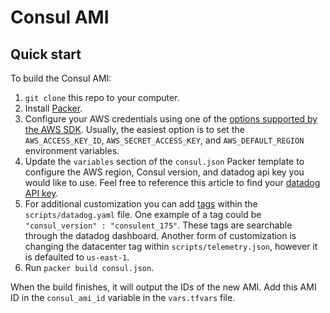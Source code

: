 # Consul AMI

## Quick start

To build the Consul AMI:

1. `git clone` this repo to your computer.
2. Install [Packer](https://www.packer.io/).
3. Configure your AWS credentials using one of the [options supported by the AWS
   SDK](http://docs.aws.amazon.com/sdk-for-java/v1/developer-guide/credentials.html). Usually, the easiest option is to
   set the `AWS_ACCESS_KEY_ID`, `AWS_SECRET_ACCESS_KEY`, and `AWS_DEFAULT_REGION` environment variables.
4. Update the `variables` section of the `consul.json` Packer template to configure the AWS region, Consul version, and datadog api key you would like to use. Feel free to reference this article to find your [datadog API key](https://docs.datadoghq.com/account_management/api-app-keys/#api-keys). 
5. For additional customization you can add [tags](https://docs.datadoghq.com/getting_started/tagging/assigning_tags/?tab=noncontainerizedenvironments) within the `scripts/datadog.yaml` file. One example of a tag could be `"consul_version" : "consulent_175"`. These tags are searchable through the datadog dashboard. Another form of customization is changing the datacenter tag within `scripts/telemetry.json`, however it is defaulted to `us-east-1`.
6. Run `packer build consul.json`. 

When the build finishes, it will output the IDs of the new AMI. Add this AMI ID in the `consul_ami_id` variable in the `vars.tfvars` file.
